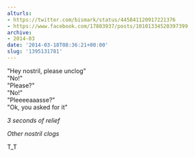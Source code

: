 ```yaml
---
alturls:
- https://twitter.com/bismark/status/445841120917221376
- https://www.facebook.com/17803937/posts/10101334520397399
archive:
- 2014-03
date: '2014-03-18T08:36:21+00:00'
slug: '1395131781'
---
```


"Hey nostril, please unclog"  
"No!"  
"Please?"  
"No!"  
"Pleeeeaaasse?"  
"Ok, you asked for it"  

*3 seconds of relief*

*Other nostril clogs*

T_T

